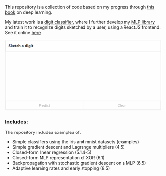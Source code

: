 This repository is a collection of code based on my progress through [this book](http://www.deeplearningbook.org) on deep learning.

My latest work is a [digit classifier](exercises/mnist/), where I further develop my [MLP library](8.5/) and train it to recognize digits sketched by a user, using a ReactJS frontend. See it online [here](https://alex-epp.github.io/mnist-website/).

![Screenshot of classifier](exercises/mnist/figures/js-frontend.gif)

### Includes:
The repository includes examples of:

 * Simple classifiers using the iris and mnist datasets (examples)
 * Simple gradient descent and Lagrange multipliers (4.5)
 * Closed-form linear regression (5.1.4-5)
 * Closed-form MLP representation of XOR (6.1)
 * Backpropagation with stochastic gradient descent on a MLP (6.5)
 * Adaptive learning rates and early stopping (8.5)
